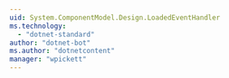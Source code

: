 ```yaml
---
uid: System.ComponentModel.Design.LoadedEventHandler
ms.technology: 
  - "dotnet-standard"
author: "dotnet-bot"
ms.author: "dotnetcontent"
manager: "wpickett"
---
```

